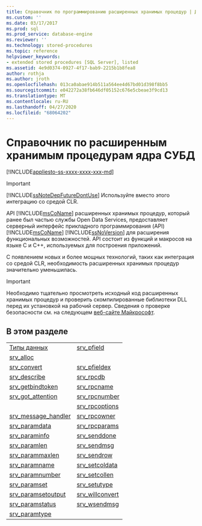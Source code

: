 ```yaml
---
title: Справочник по программированию расширенных хранимых процедур | Документы Майкрософт
ms.custom: ''
ms.date: 03/17/2017
ms.prod: sql
ms.prod_service: database-engine
ms.reviewer: ''
ms.technology: stored-procedures
ms.topic: reference
helpviewer_keywords:
- extended stored procedures [SQL Server], listed
ms.assetid: 4e9d0374-0927-4f17-bab9-2215b1b8fea8
author: rothja
ms.author: jroth
ms.openlocfilehash: 013ca0abae914b511a564ee4d67bd01d398f8bb5
ms.sourcegitcommit: e042272a38fb646df05152c676e5cbeae3f9cd13
ms.translationtype: MT
ms.contentlocale: ru-RU
ms.lasthandoff: 04/27/2020
ms.locfileid: "68064202"
---
```

# <a name="database-engine-extended-stored-procedures---reference"></a>Справочник по расширенным хранимым процедурам ядра СУБД
[!INCLUDE[appliesto-ss-xxxx-xxxx-xxx-md](../../includes/appliesto-ss-xxxx-xxxx-xxx-md.md)]
    
> [!IMPORTANT]  
>  [!INCLUDE[ssNoteDepFutureDontUse](../../includes/ssnotedepfuturedontuse-md.md)] Используйте вместо этого интеграцию со средой CLR.  
  
 API [!INCLUDE[msCoName](../../includes/msconame-md.md)] расширенных хранимых процедур, который ранее был частью службы Open Data Services, предоставляет серверный интерфейс прикладного программирования (API) [!INCLUDE[msCoName](../../includes/msconame-md.md)] [!INCLUDE[ssNoVersion](../../includes/ssnoversion-md.md)] для расширения функциональных возможностей. API состоит из функций и макросов на языке C и C++, используемых для построения приложений.  
  
 С появлением новых и более мощных технологий, таких как интеграция со средой CLR, необходимость расширенных хранимых процедур значительно уменьшилась.  
  
> [!IMPORTANT]  
>  Необходимо тщательно просмотреть исходный код расширенных хранимых процедур и проверить скомпилированные библиотеки DLL перед их установкой на рабочий сервер. Сведения о проверке безопасности см. на следующем [веб-сайте Майкрософт](https://go.microsoft.com/fwlink/?LinkID=54761&amp;clcid=0x409https://msdn.microsoft.com/security/).  
  
## <a name="in-this-section"></a>В этом разделе  
  
|||  
|-|-|  
|[Типы данных](../../relational-databases/extended-stored-procedures-reference/data-types-extended-stored-procedure-api.md)|[srv_pfield](../../relational-databases/extended-stored-procedures-reference/srv-pfield-extended-stored-procedure-api.md)|  
|[srv_alloc](../../relational-databases/extended-stored-procedures-reference/srv-alloc-extended-stored-procedure-api.md)||  
|[srv_convert](../../relational-databases/extended-stored-procedures-reference/srv-convert-extended-stored-procedure-api.md)|[srv_pfieldex](../../relational-databases/extended-stored-procedures-reference/srv-pfieldex-extended-stored-procedure-api.md)|  
|[srv_describe](../../relational-databases/extended-stored-procedures-reference/srv-describe-extended-stored-procedure-api.md)|[srv_rpcdb](../../relational-databases/extended-stored-procedures-reference/srv-rpcdb-extended-stored-procedure-api.md)|  
|[srv_getbindtoken](../../relational-databases/extended-stored-procedures-reference/srv-getbindtoken-extended-stored-procedure-api.md)|[srv_rpcname](../../relational-databases/extended-stored-procedures-reference/srv-rpcname-extended-stored-procedure-api.md)|  
|[srv_got_attention](../../relational-databases/extended-stored-procedures-reference/srv-got-attention-extended-stored-procedure-api.md)|[srv_rpcnumber](../../relational-databases/extended-stored-procedures-reference/srv-rpcnumber-extended-stored-procedure-api.md)|  
||[srv_rpcoptions](../../relational-databases/extended-stored-procedures-reference/srv-rpcoptions-extended-stored-procedure-api.md)|  
|[srv_message_handler](../../relational-databases/extended-stored-procedures-reference/srv-message-handler-extended-stored-procedure-api.md)|[srv_rpcowner](../../relational-databases/extended-stored-procedures-reference/srv-rpcowner-extended-stored-procedure-api.md)|  
|[srv_paramdata](../../relational-databases/extended-stored-procedures-reference/srv-paramdata-extended-stored-procedure-api.md)|[srv_rpcparams](../../relational-databases/extended-stored-procedures-reference/srv-rpcparams-extended-stored-procedure-api.md)|  
|[srv_paraminfo](../../relational-databases/extended-stored-procedures-reference/srv-paraminfo-extended-stored-procedure-api.md)|[srv_senddone](../../relational-databases/extended-stored-procedures-reference/srv-senddone-extended-stored-procedure-api.md)|  
|[srv_paramlen](../../relational-databases/extended-stored-procedures-reference/srv-paramlen-extended-stored-procedure-api.md)|[srv_sendmsg](../../relational-databases/extended-stored-procedures-reference/srv-sendmsg-extended-stored-procedure-api.md)|  
|[srv_parammaxlen](../../relational-databases/extended-stored-procedures-reference/srv-parammaxlen-extended-stored-procedure-api.md)|[srv_sendrow](../../relational-databases/extended-stored-procedures-reference/srv-sendrow-extended-stored-procedure-api.md)|  
|[srv_paramname](../../relational-databases/extended-stored-procedures-reference/srv-paramname-extended-stored-procedure-api.md)|[srv_setcoldata](../../relational-databases/extended-stored-procedures-reference/srv-setcoldata-extended-stored-procedure-api.md)|  
|[srv_paramnumber](../../relational-databases/extended-stored-procedures-reference/srv-paramnumber-extended-stored-procedure-api.md)|[srv_setcollen](../../relational-databases/extended-stored-procedures-reference/srv-setcollen-extended-stored-procedure-api.md)|  
|[srv_paramset](../../relational-databases/extended-stored-procedures-reference/srv-paramset-extended-stored-procedure-api.md)|[srv_setutype](../../relational-databases/extended-stored-procedures-reference/srv-setutype-extended-stored-procedure-api.md)|  
|[srv_paramsetoutput](../../relational-databases/extended-stored-procedures-reference/srv-paramsetoutput-extended-stored-procedure-api.md)|[srv_willconvert](../../relational-databases/extended-stored-procedures-reference/srv-willconvert-extended-stored-procedure-api.md)|  
|[srv_paramstatus](../../relational-databases/extended-stored-procedures-reference/srv-paramstatus-extended-stored-procedure-api.md)|[srv_wsendmsg](../../relational-databases/extended-stored-procedures-reference/srv-wsendmsg-extended-stored-procedure-api.md)|  
|[srv_paramtype](../../relational-databases/extended-stored-procedures-reference/srv-paramtype-extended-stored-procedure-api.md)||  
  
  
